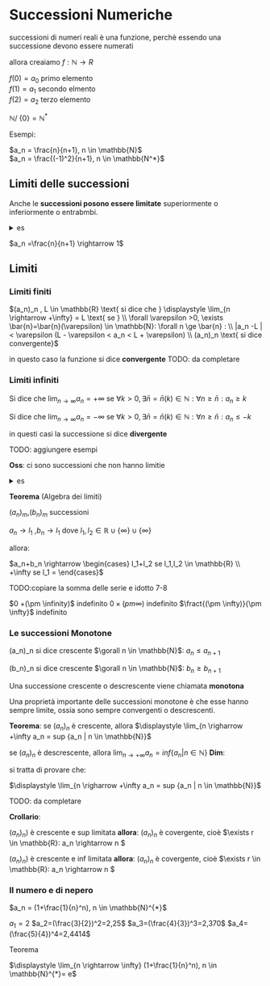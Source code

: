 

# Successioni Numeriche 
  
successioni di numeri reali è una funzione, perchè essendo una successione devono essere numerati

allora creaiamo $f: \mathbb{N} \rightarrow R$   

$f(0)=a_0$ primo elemento  
$f(1)=a_1$ secondo elmento  
$f(2)=a_2$ terzo elemento  

$\mathbb{N} /\ \{0\} = \mathbb{N^*}$

Esempi:

$a_n = \frac{n}{n+1}, n \in \mathbb{N}$  
$a_n = \frac{(-1)^2}{n+1}, n \in \mathbb{N^*}$  


## Limiti delle successioni


Anche le **successioni posono essere limitate** superiormente o inferiormente o entrabmbi.

<details>
  <summary>
  es
  </summary>

1. $a_n=\frac{1}{n}, n \in \mathbb{N}$  
è limitata  
2. $n \in \mathbb{N} \\ a_n=n^2$   
questa successione è inferiormente limitata ma non superiormente
3. $a_n=(-1)^n*n$  
non è ne inferiormente ne superiormente limitata
</details>


$a_n =\frac{n}{n+1} \rightarrow 1$

## Limiti 

### Limiti finiti

$(a_n)_n , L \in \mathbb{R} \text{  si dice che } \displaystyle \lim_{n \rightarrow +\infty} = L \text{ se } \\ \forall \varepsilon >0, \exists \bar{n}=\bar{n}(\varepsilon) \in \mathbb{N}: \forall n \ge \bar{n} : \\ |a_n -L | < \varepsilon (L - \varepsilon < a_n < L + \varepsilon) \\ (a_n)_n \text{ si dice convergente}$

in questo  caso la funzione si dice **convergente**
TODO: da completare



### Limiti infiniti

Si dice che $\displaystyle \lim_{n \rightarrow \infty} a_n=+\infty$ se $\forall k > 0,\exists \bar{n}=\bar{n}(k) \in \mathbb{N} : \forall n \ge \bar{n} : a_n \ge k$

Si dice che $\displaystyle \lim_{n \rightarrow \infty} a_n=-\infty$ se $\forall k > 0,\exists \bar{n}=\bar{n}(k) \in \mathbb{N} : \forall n \ge \bar{n} : a_n \le -k$

in questi casi la successione si dice **divergente**

TODO: aggiungere esempi

**Oss**: ci sono successioni che non hanno limitie

<details>
  <summary>
  es
  </summary>

$a_n= (-1)^n$
la successione è limitata ma non si avvicina a nessun numero in quanto oscilla

$a_n= (-1)^n\times n$
oscilla e quindi non ha limite
</details>

**Teorema** (Algebra dei limiti)

$(a_n)_m$,$(b_n)_m$ successioni  

$a_n \rightarrow l_1$ ,$b_n \rightarrow l_1$
dove $l_1,l_2 \in \mathbb{R} \cup \{\infty \} \cup \{\infty\}$

allora:

$a_n+b_n \rightarrow \begin{cases} l_1+l_2 se l_1,l_2 \in \mathbb{R} \\ +\infty se l_1 =  \end{cases}$

TODO:copiare la somma delle serie e idotto 7-8

$0 +(\pm \infinity)$ indefinito
$0 \times(pm \infty)$ indefinito
$\fract{(\pm \infty)}{\pm \infty}$ indefinito

### Le successioni Monotone

(a_n)_n si dice crescente $\gorall n \in \mathbb{N}$: $a_n \le a_{n+1}$

(b_n)_n si dice crescente $\gorall n \in \mathbb{N}$: $b_n \ge b_{n+1}$

Una successione crescente o descrescente viene chiamata **monotona**


Una proprietà importante delle successioni monotone è che esse hanno sempre limite, ossia sono sempre convergenti o descrescenti.

**Teorema**:
se $(a_n)_n$ è crescente, allora $\displaystyle \lim_{n \righarrow +\infty a_n = sup \{a_n | n \in \mathbb{N}\}$

se $(a_n)_n$ è descrescente, allora $\displaystyle \lim_{n \rightarrow + \infty} a_n = inf \{a_n | n \in \mathbb{N}\}$
**Dim**:

si tratta di provare che:

$\displaystyle \lim_{n \righarrow +\infty a_n = sup \{a_n | n \in \mathbb{N}\}$

TODO: da completare


**Crollario**:

$(a_n)_n)$ è crescente e sup limitata **allora**: $(a_n)_n$ è covergente, 
cioè $\exists r \in \mathbb{R}: a_n \rightarrow n $

$(a_n)_n)$ è crescente e inf limitata **allora**: $(a_n)_n$ è covergente, 
cioè $\exists r \in \mathbb{R}: a_n \rightarrow n $

 ### Il numero e di nepero
 
$a_n = (1+\frac{1}{n}^n), n \in \mathbb{N}^{*}$

$a_1=2$
$a_2=(\frac{3}{2})^2=2,25$
$a_3=(\frac{4}{3})^3=2,370$
$a_4=(\frac{5}{4})^4=2,4414$


Teorema 

$\displaystyle \lim_{n \rightarrow \infty} (1+\frac{1}{n}^n), n \in \mathbb{N}^{*}= e$





